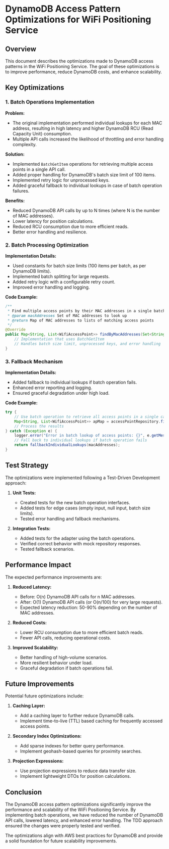 # DynamoDB Access Pattern Optimizations for WiFi Positioning Service

## Overview

This document describes the optimizations made to DynamoDB access patterns in the WiFi Positioning Service. The goal of these optimizations is to improve performance, reduce DynamoDB costs, and enhance scalability.

## Key Optimizations

### 1. Batch Operations Implementation

**Problem:**
- The original implementation performed individual lookups for each MAC address, resulting in high latency and higher DynamoDB RCU (Read Capacity Unit) consumption.
- Multiple API calls increased the likelihood of throttling and error handling complexity.

**Solution:**
- Implemented `BatchGetItem` operations for retrieving multiple access points in a single API call.
- Added proper handling for DynamoDB's batch size limit of 100 items.
- Implemented retry logic for unprocessed keys.
- Added graceful fallback to individual lookups in case of batch operation failures.

**Benefits:**
- Reduced DynamoDB API calls by up to N times (where N is the number of MAC addresses).
- Lower latency for position calculations.
- Reduced RCU consumption due to more efficient reads.
- Better error handling and resilience.

### 2. Batch Processing Optimization

**Implementation Details:**
- Used constants for batch size limits (100 items per batch, as per DynamoDB limits).
- Implemented batch splitting for large requests.
- Added retry logic with a configurable retry count.
- Improved error handling and logging.

**Code Example:**
```java
/**
 * Find multiple access points by their MAC addresses in a single batch operation.
 * @param macAddresses Set of MAC addresses to look up
 * @return Map of MAC addresses to lists of matching access points
 */
@Override
public Map<String, List<WifiAccessPoint>> findByMacAddresses(Set<String> macAddresses) {
    // Implementation that uses BatchGetItem
    // Handles batch size limit, unprocessed keys, and error handling
}
```

### 3. Fallback Mechanism

**Implementation Details:**
- Added fallback to individual lookups if batch operation fails.
- Enhanced error reporting and logging.
- Ensured graceful degradation under high load.

**Code Example:**
```java
try {
    // Use batch operation to retrieve all access points in a single call
    Map<String, List<WifiAccessPoint>> apMap = accessPointRepository.findByMacAddresses(macAddresses);
    // Process the results
} catch (Exception e) {
    logger.error("Error in batch lookup of access points: {}", e.getMessage(), e);
    // Fall back to individual lookups if batch operation fails
    return fallbackIndividualLookups(macAddresses);
}
```

## Test Strategy

The optimizations were implemented following a Test-Driven Development approach:

1. **Unit Tests:**
   - Created tests for the new batch operation interfaces.
   - Added tests for edge cases (empty input, null input, batch size limits).
   - Tested error handling and fallback mechanisms.

2. **Integration Tests:**
   - Added tests for the adapter using the batch operations.
   - Verified correct behavior with mock repository responses.
   - Tested fallback scenarios.

## Performance Impact

The expected performance improvements are:

1. **Reduced Latency:**
   - Before: O(n) DynamoDB API calls for n MAC addresses.
   - After: O(1) DynamoDB API calls (or O(n/100) for very large requests).
   - Expected latency reduction: 50-90% depending on the number of MAC addresses.

2. **Reduced Costs:**
   - Lower RCU consumption due to more efficient batch reads.
   - Fewer API calls, reducing operational costs.

3. **Improved Scalability:**
   - Better handling of high-volume scenarios.
   - More resilient behavior under load.
   - Graceful degradation if batch operations fail.

## Future Improvements

Potential future optimizations include:

1. **Caching Layer:**
   - Add a caching layer to further reduce DynamoDB calls.
   - Implement time-to-live (TTL) based caching for frequently accessed access points.

2. **Secondary Index Optimizations:**
   - Add sparse indexes for better query performance.
   - Implement geohash-based queries for proximity searches.

3. **Projection Expressions:**
   - Use projection expressions to reduce data transfer size.
   - Implement lightweight DTOs for position calculations.

## Conclusion

The DynamoDB access pattern optimizations significantly improve the performance and scalability of the WiFi Positioning Service. By implementing batch operations, we have reduced the number of DynamoDB API calls, lowered latency, and enhanced error handling. The TDD approach ensured the changes were properly tested and verified.

The optimizations align with AWS best practices for DynamoDB and provide a solid foundation for future scalability improvements. 